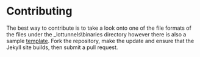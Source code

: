 # Contributing

The best way to contribute is to take a look onto one of the file formats of the files under the _lottunnels\binaries directory however there is also a sample [template](https://github.com/LOTTunnels/LOTTunnels.github.io/blob/main/YML-TEMPLATE.yml). Fork the repository, make the update and ensure that the Jekyll site builds, then submit a pull request.